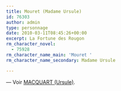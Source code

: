 ```yaml
---
title: Mouret (Madame Ursule)
id: 76303
author: admin
type: personnage
date: 2010-03-11T08:45:26+00:00
excerpt: La Fortune des Rougon
rm_character_novel:
  - 75928
rm_character_name_main: 'Mouret '
rm_character_name_secondary: Madame Ursule

---
```

— Voir <a href="#/personnage/macquart-ursule/" target="_self">MACQUART (Ursule)</a>.